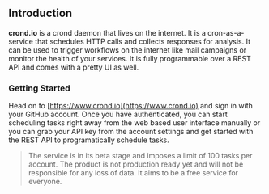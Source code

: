 ## Introduction

**crond.io** is a crond daemon that lives on the internet. It is a cron-as-a-service that schedules HTTP calls and collects responses for analysis. It can be used to trigger workflows on the internet like mail campaigns or monitor the health of your services. It is fully programmable over a REST API and comes with a pretty UI as well.

### Getting Started

Head on to [https://www.crond.io](https://www.crond.io) and sign in with your GitHub account. Once you have authenticated, you can start scheduling tasks right away from the web based user interface manually or you can grab your API key from the account settings and get started with the REST API to programatically schedule tasks.



> The service is in its beta stage and imposes a limit of 100 tasks per account. The product is not production ready yet and will not be responsible for any loss of data. It aims to be a free service for everyone.



